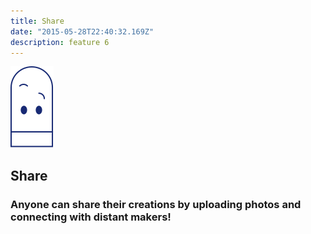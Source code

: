 ```yaml
---
title: Share
date: "2015-05-28T22:40:32.169Z"
description: feature 6
---
```


![image](./led-icon.svg#display=block;height=100px;width=auto;margin-left=auto;margin-right=auto;margin-top=0rem;margin-bottom=3rem)

## Share

### Anyone can share their creations by uploading photos and connecting with distant makers!
